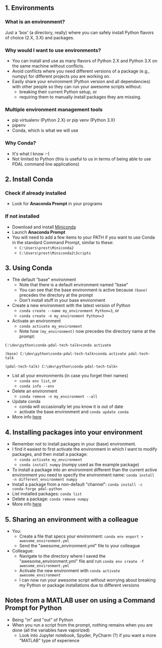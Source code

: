 ## 1. Environments
### What is an environment?
Just a 'box' (a directory, really) where you can safely install Python flavors of choice (2.X, 3.X) and packages. 

### Why would I want to use environments?
* You can install and use as many flavors of Python 2.X and Python 3.X on the same machine without conflicts.
* Avoid conflicts where you need different versions of a package (e.g., numpy) for different projects you are working on.
* Easily share your environment (Python version and all dependencies) with other people so they can run your awesome scripts without:
  * breaking their current Python setup, or 
  * requiring them to manually install packages they are missing.

### Multiple environment management tools
* pip virtualenv (Python 2.X) or pip venv (Python 3.X)
* pipenv
* Conda, which is what we will use

### Why Conda?
* It's what I know :-)
* Not limited to Python (this is useful to us in terms of being able to use PDAL command line applications)


## 2. Install Conda
### Check if already installed
* Look for **Anaconda Prompt** in your programs

### If not installed
* Download and install [Miniconda](https://docs.conda.io/en/latest/miniconda.html)
* Launch **Anaconda Prompt**
* You will need to add a few items to your PATH if you want to use Conda in the standard Command Prompt, similar to these:
  * `C:\Users\prest\Miniconda2`
  * `C:\Users\prest\Miniconda2\Scripts`


## 3. Using Conda
* The default "base" environment
  * Note that there is a default environment named "base"
  * You can see that the base environment is active because `(base)` precedes the directory at the prompt
  * Don't install stuff in your base environment
* Create a new environment with the latest version of Python
  * `conda create --name my_environment Python=3`, or
  * `conda create -n my_environment Python=3`
* Activate an environment
  * `conda activate my_environment`
  * Note how `(my_environment)` now precedes the directory name at the prompt:
```
C:\dev\python\conda-pdal-tech-talk>conda activate

(base) C:\dev\python\conda-pdal-tech-talk>conda activate pdal-tech-talk

(pdal-tech-talk) C:\dev\python\conda-pdal-tech-talk>
```

* List all your environments (in case you forget their names)
  * `conda env list`, or
  * `conda info --env`
* Delete an environment
  * `conda remove -n my_environment --all`
* Update conda
  * conda will occasionally let you know it is out of date
  * activate the base environment and `conda update conda`
* More info [here](https://docs.conda.io/projects/conda/en/latest/user-guide/tasks/manage-environments.html)
  

## 4. Installing packages into your environment
* Remember not to install packages in your (base) environment. 
* I find it easiest to first activate the environment in which I want to modify packages, and then install a package:
  * `conda activate my_environment`
  * `conda install numpy` (numpy used as the example package)
* To install a package into an environment different than the current active environment you need to specify the environment name: `conda install -n different_environment numpy`
* Install a package from a non-default "channel": `conda install -c conda-forge pdal-python`
* List installed packages: `conda list`
* Delete a package: `conda remove numpy`
* More info [here](https://docs.conda.io/projects/conda/en/latest/user-guide/tasks/manage-pkgs.html)


## 5. Sharing an environment with a colleague
* You:
  * Create a file that specs your environment: `conda env export > awesome_environment.yml`
  * Send the "awesome_environment.yml" file to your colleague
* Colleague:
  * Navigate to the directory where I saved the "awesome_environment.yml" file and run `conda env create -f awesome_environment.yml`
  * Activate the new environment with `conda activate awesome_environment`
  * I can now run your awesome script without worrying about breaking my Python or package installations due to different versions


## Notes from a MATLAB user on using a Command Prompt for Python
* Being "in" and "out" of Python
* When you run a script from the prompt, nothing remains when you are done (all the variables have vaporized)
  * Look into Jupyter notebook, Spyder, PyCharm (?) if you want a more "MATLAB" type of experience